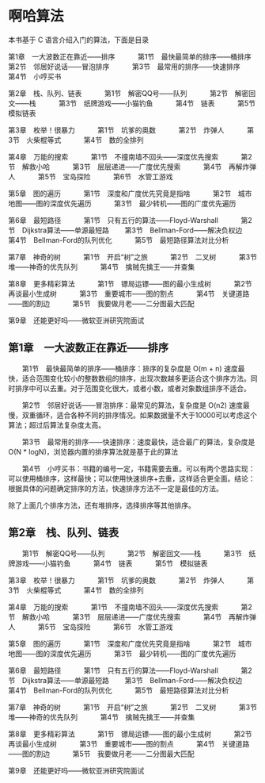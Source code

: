 # 啊哈算法

本书基于 C 语言介绍入门的算法，下面是目录

第1章　一大波数正在靠近——排序　
　　第1节　最快最简单的排序——桶排序　
　　第2节　邻居好说话——冒泡排序　
　　第3节　最常用的排序——快速排序　
　　第4节　小哼买书

第2章　栈、队列、链表　
　　第1节　解密QQ号——队列　
　　第2节　解密回文——栈　
　　第3节　纸牌游戏——小猫钓鱼　
　　第4节　链表　
　　第5节　模拟链表

第3章　枚举！很暴力　
　　第1节　坑爹的奥数　
　　第2节　炸弹人　
　　第3节　火柴棍等式　
　　第4节　数的全排列

第4章　万能的搜索　
　　第1节　不撞南墙不回头——深度优先搜索　
　　第2节　解救小哈　
　　第3节　层层递进——广度优先搜索　
　　第4节　再解炸弹人　
　　第5节　宝岛探险　
　　第6节　水管工游戏

第5章　图的遍历　
　　第1节　深度和广度优先究竟是指啥　
　　第2节　城市地图——图的深度优先遍历　
　　第3节　最少转机——图的广度优先遍历

第6章　最短路径　
　　第1节　只有五行的算法——Floyd-Warshall　
　　第2节　Dijkstra算法——单源最短路
　　第3节　Bellman-Ford——解决负权边　
　　第4节　Bellman-Ford的队列优化　
　　第5节　最短路径算法对比分析

第7章　神奇的树　
　　第1节　开启“树”之旅　
　　第2节　二叉树　
　　第3节　堆——神奇的优先队列　
　　第4节　擒贼先擒王——并查集

第8章　更多精彩算法　
　　第1节　镖局运镖——图的最小生成树　
　　第2节　再谈最小生成树　
　　第3节　重要城市——图的割点　
　　第4节　关键道路——图的割边　
　　第5节　我要做月老——二分图最大匹配

第9章　还能更好吗——微软亚洲研究院面试



## 第1章　一大波数正在靠近——排序

　　第1节　最快最简单的排序——桶排序：排序的复杂度是 O(m + n) 速度最快，适合范围变化较小的整数数组的排序，出现次数越多更适合这个排序方法。同时排序中可以去重。对于范围变化很大，或者小数，或者对象数组排序不适合。

　　第2节　邻居好说话——冒泡排序：最常见的算法，复杂度是 O(n2) 速度最慢，双重循环，适合各种不同的排序情况。如果数据量不大于10000可以考虑这个算法；超过后算法复杂度太高。

　　第3节　最常用的排序——快速排序：速度最快，适合最广的算法，复杂度是 O(N * logN)，浏览器内置的排序算法就是基于此的算法

　　第4节　小哼买书：书籍的编号一定，书籍需要去重。可以有两个思路实现：可以使用桶排序，这样最快；可以使用快速排序+去重，这样适合更全面。结论：根据具体的问题确定排序的方法，快速排序方法不一定是最佳的方法。

除了上面几个排序方法，还有堆排序，选择排序等其他排序。

## 第2章　栈、队列、链表　

　　第1节　解密QQ号——队列　
　　第2节　解密回文——栈　
　　第3节　纸牌游戏——小猫钓鱼　
　　第4节　链表　
　　第5节　模拟链表

第3章　枚举！很暴力　
　　第1节　坑爹的奥数　
　　第2节　炸弹人　
　　第3节　火柴棍等式　
　　第4节　数的全排列

第4章　万能的搜索　
　　第1节　不撞南墙不回头——深度优先搜索　
　　第2节　解救小哈　
　　第3节　层层递进——广度优先搜索　
　　第4节　再解炸弹人　
　　第5节　宝岛探险　
　　第6节　水管工游戏

第5章　图的遍历　
　　第1节　深度和广度优先究竟是指啥　
　　第2节　城市地图——图的深度优先遍历　
　　第3节　最少转机——图的广度优先遍历

第6章　最短路径　
　　第1节　只有五行的算法——Floyd-Warshall　
　　第2节　Dijkstra算法——单源最短路
　　第3节　Bellman-Ford——解决负权边　
　　第4节　Bellman-Ford的队列优化　
　　第5节　最短路径算法对比分析

第7章　神奇的树　
　　第1节　开启“树”之旅　
　　第2节　二叉树　
　　第3节　堆——神奇的优先队列　
　　第4节　擒贼先擒王——并查集

第8章　更多精彩算法　
　　第1节　镖局运镖——图的最小生成树　
　　第2节　再谈最小生成树　
　　第3节　重要城市——图的割点　
　　第4节　关键道路——图的割边　
　　第5节　我要做月老——二分图最大匹配

第9章　还能更好吗——微软亚洲研究院面试
